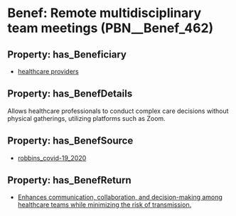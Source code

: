 # Benef: __Remote multidisciplinary team meetings__ (PBN__Benef_462)

## Property: has_Beneficiary

* [healthcare providers](../Stakeholder/PBN__Stakeholder_121)

## Property: has_BenefDetails

Allows healthcare professionals to conduct complex care decisions without physical gatherings, utilizing platforms such as Zoom.

## Property: has_BenefSource

* [robbins_covid-19_2020](../Article/PBN__Article_93)

## Property: has_BenefReturn

* [Enhances communication, collaboration, and decision-making among healthcare teams while minimizing the risk of transmission.](../BenefReturn/PBN__BenefReturn_498)

